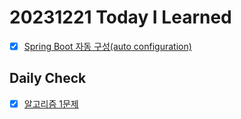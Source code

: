 # 20231221 Today I Learned
- [X] [Spring Boot 자동 구성(auto configuration)](../../Spring/Spring_Boot/auto_configuration.md)

## Daily Check
- [X] [알고리즘 1문제](https://github.com/kmularise/Java_Algorithm/blob/main/leetcode/decode_ways/Solution.java)